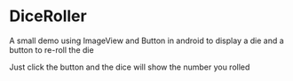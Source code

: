 # DiceRoller

A small demo using ImageView and Button in android to display a die and a button to re-roll the die

Just click the button and the dice will show the number you rolled 
